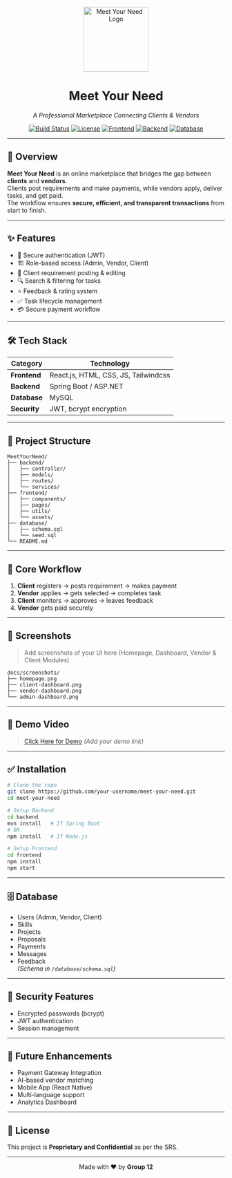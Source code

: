 
<!-- Project Logo -->
<p align="center">
  <img src="" alt="Meet Your Need Logo" width="150"/>
</p>

<h1 align="center">Meet Your Need</h1>
<p align="center"><i>A Professional Marketplace Connecting Clients & Vendors</i></p>

<p align="center">
  <a href="#"><img src="https://img.shields.io/badge/Build-Passing-brightgreen.svg" alt="Build Status"></a>
  <a href="#"><img src="https://img.shields.io/badge/License-Proprietary-blue.svg" alt="License"></a>
  <a href="#"><img src="https://img.shields.io/badge/Frontend-React.js-61DAFB?logo=react" alt="Frontend"></a>
  <a href="#"><img src="https://img.shields.io/badge/Backend-Spring Boot-6DB33F?logo=spring" alt="Backend"></a>
  <a href="#"><img src="https://img.shields.io/badge/Database-MySQL-4479A1?logo=mysql" alt="Database"></a>
</p>

---

## **📌 Overview**
**Meet Your Need** is an online marketplace that bridges the gap between **clients** and **vendors**.  
Clients post requirements and make payments, while vendors apply, deliver tasks, and get paid.  
The workflow ensures **secure, efficient, and transparent transactions** from start to finish.

---

## **✨ Features**
- 🔐 Secure authentication (JWT)
- 🏗 Role-based access (Admin, Vendor, Client)
- 📂 Client requirement posting & editing
- 🔍 Search & filtering for tasks
- ⭐ Feedback & rating system
- ✅ Task lifecycle management
- 💳 Secure payment workflow

---

## **🛠 Tech Stack**
| **Category**   | **Technology**             |
|----------------|----------------------------|
| **Frontend**   | React.js, HTML, CSS, JS, Tailwindcss  |
| **Backend**    | Spring Boot / ASP.NET     |
| **Database**   | MySQL                    |
| **Security**   | JWT, bcrypt encryption    |

---

## **📂 Project Structure**
```
MeetYourNeed/
├── backend/
│   ├── controller/
│   ├── models/
│   ├── routes/
│   └── services/
├── frontend/
│   ├── components/
│   ├── pages/
│   ├── utils/
│   └── assets/
├── database/
│   ├── schema.sql
│   └── seed.sql
└── README.md
```

---

## **🎯 Core Workflow**
1. **Client** registers → posts requirement → makes payment  
2. **Vendor** applies → gets selected → completes task  
3. **Client** monitors → approves → leaves feedback  
4. **Vendor** gets paid securely  

---

## **📸 Screenshots**
> Add screenshots of your UI here (Homepage, Dashboard, Vendor & Client Modules)  
```
docs/screenshots/
├── homepage.png
├── client-dashboard.png
├── vendor-dashboard.png
└── admin-dashboard.png
```

---

## **🎥 Demo Video**
> [Click Here for Demo](#) *(Add your demo link)*

---

## **✅ Installation**
```bash
# Clone the repo
git clone https://github.com/your-username/meet-your-need.git
cd meet-your-need

# Setup Backend
cd backend
mvn install   # If Spring Boot
# OR
npm install   # If Node.js

# Setup Frontend
cd frontend
npm install
npm start
```

---

## **🗄 Database**
- Users (Admin, Vendor, Client)
- Skills
- Projects
- Proposals
- Payments
- Messages
- Feedback  
*(Schema in `/database/schema.sql`)*

---

## **🔐 Security Features**
- Encrypted passwords (bcrypt)
- JWT authentication
- Session management


---

## **📌 Future Enhancements**
- Payment Gateway Integration
- AI-based vendor matching
- Mobile App (React Native)
- Multi-language support
- Analytics Dashboard

---

## **📜 License**
This project is **Proprietary and Confidential** as per the SRS.

---

<p align="center">
  Made with ❤️ by <b>Group 12</b>
</p>
